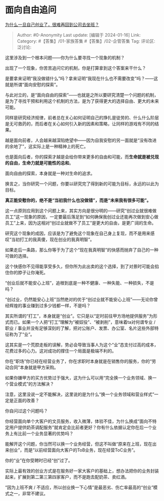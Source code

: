 # 面向自由追问
[为什么一旦自己创业了，很难再回到公司去坐班？](https://www.zhihu.com/question/47342018/answer/3363821361)

> Author: #0-Anonymity
> Last update: [编辑于 2024-01-16]
> Link:
> Category: #【答集】/01-家族答集 #【答集】/02-企管答集 
> Tag:
> 评论区:
> 泛讨论:

这里涉及到一个根本问题——你为什么要寻找一个现象的机制？

出现了一个现象，你苦苦追问它的机制，你是打算拿到这个答案来干什么？

是要拿来证明“我没做错什么”吗？拿来证明“我现在什么也不需要改变”吗？——这就是所谓“面向安慰的探索”。

与此对立的，是“面向自由的探索”——也就是之所以要研究清楚一个问题的机制，是为了寻找干预和利用这个机制的方法，是为了获得更大的选择自由、更大的未来可能。

同样是研究经济规律，前者总在关心如何证明自己的挣扎是徒劳的、什么什么阶层是无可救药的，而后者在关心如何引入新的因素和策略，让同样的游戏有不同的结果。

越是面向前者，人会越来越深陷绝望中——因为自我安慰的另一面就是“没有改进的余地了”，这实际上是一种精神上的死亡。

也是面向后者，你的探索才越是会给你带来更多的自由和可能，而**生命就是被兑现的自由，生命力就是可能性的总和**。

面向自由的探索，本身就是一种对生命的追求。

换言之，当你研究一个问题，你要以研究完了得到新的可能为目标，永远的以此为目标。

**真正能安慰你的，绝不是“当初我什么也没做错”，而是“未来我有很多可能”。**

这一点原则应用到这个问题上来，其实方向是很分明的——研究“创过业就很难做员工”这一现象的原因，一定要最后落足到“如何确保我创过业还能再次做到安心做员工”上来，因为这相对“创过业就做不了员工”是更大的自由，是更广阔的生命。

研究这个现象的成因，应该是为了避免这个现象在自己身上复现，而不是用来感叹“当初打工的我真傻，现在创业的我真明智”。

如果走后一条路，那么你等于为了这个“现在我真明智”的快感而抛弃了自己的一种可做的选择。

这个快感你不见得能享受多久，但你所为此出卖的这个选择，到了对景时可能会掐住你的脖子让你淹死。

“创业后就不能安心上班”，追根到底是一种不健康、一种失能、一种损失，不是吗？

“创过业，仍然能安心上班”当然绝对的优于“创过业就不能安心上班”——无论你曾经辉煌的事业赚到过多少钱都一样，不是吗？

其实所谓的“打工”，本身就是“创业”。它只是以“定时前往甲方场地提供服务”为形式而已。如果一个人把“打工”理解为“被奴役”、“被剥削”，意味着ta对何谓专业 / 职业 / 事业并没有足够深刻的了解，把对公账户、发票、办公室、名片这些外部特征称为了“业”。

这其实是一个荒腔走板的误解，势必会导致当事人为这个“业”态支付过高的成本，花费过多的心力。这对成功的撑住一个局面是极端不利的。

你在“职场”你已经在经营业务了，你在求职时本身就是在销售你的服务，你的“劳动合同”本身就是甲方采购。

如果你嫌甲方的买方优势过于强大，这为什么可以用“完全换一个业务领域、换一个营业模式”的方法解决？

注意，这里没说一定不能解决，这里说的是为什么“换一个业务领域和营业样式”一定是正面的改善？

你自问过这个问题吗？

你经营面向单个大客户的文员服务，收入微薄，体验不佳，为什么换成“面向不特定用户提供奶茶调配服务”就肯定会比前者更好？你有什么依据认定你在后一个业务上有比前一个业务显著的优势吗？

能解开这个问题，你当然可以换一个业务经营，但这不叫做“原来在上班，现在出来创业”，而是“以前经营面向大客户的ToB业务，现在经营ToC业务”。

你的“业”在你受聘时已经“创”过了。

实际上最有效的创业方式是在服务好一家大客户的基础上，想办法把你的业务封装起来，扩展到第二第三第四家客户，而不是跑去配奶茶、卖红酒。

“因为上班不爽 / 不适应，所以创业换一下心情”是最恶劣、伤亡率最高的“创业”模式之一，非常不建议。
